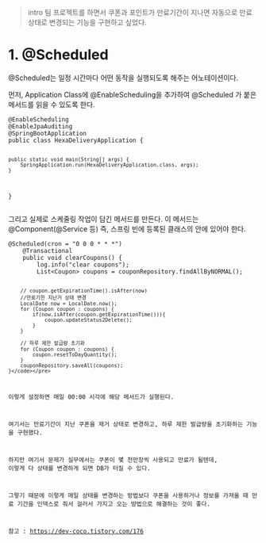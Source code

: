 <blockquote>
<p>intro
팀 프로젝트를 하면서 쿠폰과 포인트가 만료기간이 지나면 자동으로 만료 상태로 변경되는 기능을 구현하고 싶었다.</p>
</blockquote>
<h1 id="1-scheduled">1. @Scheduled</h1>
<p>@Scheduled는 일정 시간마다 어떤 동작을 실행되도록 해주는 어노테이션이다.</p>
<p>먼저, Application Class에 @EnableScheduling을 추가하여 @Scheduled 가 붙은 메서드를 읽을 수 있도록 한다.</p>
<pre><code class="language-java">@EnableScheduling
@EnableJpaAuditing
@SpringBootApplication
public class HexaDeliveryApplication {

    public static void main(String[] args) {
        SpringApplication.run(HexaDeliveryApplication.class, args);
    }

}
</code></pre>
<p>그리고 실제로 스케줄링 작업이 담긴 메서드를 만든다. 이 메서드는 @Component(@Service 등) 즉, 스프링 빈에 등록된 클래스의 안에 있어야 한다.</p>
<pre><code class="language-java">@Scheduled(cron = &quot;0 0 0 * * *&quot;)
    @Transactional
    public void clearCoupons() {
        log.info(&quot;clear coupons&quot;);
        List&lt;Coupon&gt; coupons = couponRepository.findAllByNORMAL();

        // coupon.getExpirationTime().isAfter(now)
        //만료기한 지난거 상태 변경
        LocalDate now = LocalDate.now();
        for (Coupon coupon : coupons) {
            if(now.isAfter(coupon.getExpirationTime())){
                coupon.updateStatus2Delete();
            }
        }

        // 하루 제한 발급량 초기화
        for (Coupon coupon : coupons) {
            coupon.resetToDayQuantity();
        }
        couponRepository.saveAll(coupons);
    }</code></pre>
<p>이렇게 설정하면 매일 00:00 시각에 해당 메서드가 실행된다.</p>
<p>여기서는 만료기간이 지난 쿠폰을 제거 상태로 변경하고, 하루 제한 발급량을 초기화하는 기능을 구현했다.</p>
<p>하지만 여기서 문제가 실무에서는 쿠폰이 몇 천만장씩 사용되고 만료가 될텐데,
이렇게 다 상태를 변경하게 되면 DB가 터질 수 있다.</p>
<p>그렇기 때문에 이렇게 매일 상태를 변경하는 방법보다 쿠폰을 사용하거나 정보를 가져올 때 만료 기간을 인덱스로 줘서 걸러서 가지고 오는 방법으로 해결하는 것이 좋다. </p>
<p>참고 : <a href="https://dev-coco.tistory.com/176">https://dev-coco.tistory.com/176</a></p>